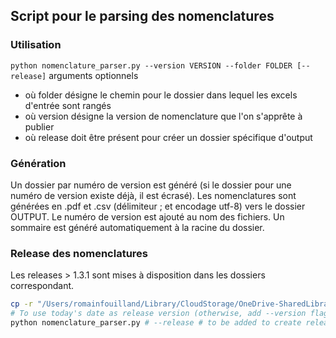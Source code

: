 ## Script pour le parsing des nomenclatures

### Utilisation

```python nomenclature_parser.py --version VERSION --folder FOLDER [--release]``` 
arguments optionnels
- où folder désigne le chemin pour le dossier dans lequel les excels d'entrée sont rangés
- où version désigne la version de nomenclature que l'on s'apprête à publier
- où release doit être présent pour créer un dossier spécifique d'output

### Génération

Un dossier par numéro de version est généré (si le dossier pour une numéro de version existe déjà, il est écrasé).
Les nomenclatures sont générées en .pdf et .csv (délimiteur ; et encodage utf-8) vers le dossier OUTPUT.
Le numéro de version est ajouté au nom des fichiers.
Un sommaire est généré automatiquement à la racine du dossier.

### Release des nomenclatures

Les releases > 1.3.1 sont mises à disposition dans les dossiers correspondant.
```bash
cp -r "/Users/romainfouilland/Library/CloudStorage/OneDrive-SharedLibraries-ANS/Espace Projets - Espace Programme SI-SAMU/01 - Equipe projet/07 - Innovation et prospectif/12 - Hub Santé/17 - MDD/Nomenclatures/01 - Base interne/" in/
# To use today's date as release version (otherwise, add --version flag)
python nomenclature_parser.py # --release # to be added to create release fodler
```